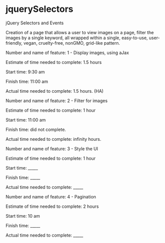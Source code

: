 # jquerySelectors
jQuery Selectors and Events

Creation of a page that allows a user to view images on a page, filter the images by a single keyword, all wrapped within a single, easy-to-use, user-friendly, vegan, cruelty-free, nonGMO, grid-like pattern. 


Number and name of feature: 1 - Display images, using aJax

Estimate of time needed to complete: 1.5 hours

Start time: 9:30 am

Finish time: 11:00 am

Actual time needed to complete: 1.5 hours. (HA)


Number and name of feature: 2 - Filter for images

Estimate of time needed to complete: 1 hour

Start time: 11:00 am

Finish time: did not complete.

Actual time needed to complete: infinity hours.


Number and name of feature: 3 - Style the UI

Estimate of time needed to complete: 1 hour

Start time: _____

Finish time: _____

Actual time needed to complete: _____

Number and name of feature: 4 - Pagination

Estimate of time needed to complete: 2 hours

Start time: 10 am

Finish time: _____

Actual time needed to complete: _____